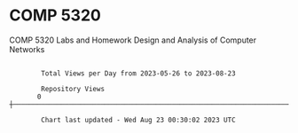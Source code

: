 # COMP 5320
COMP 5320 Labs and Homework 
Design and Analysis of Computer Networks

```

        Total Views per Day from 2023-05-26 to 2023-08-23

        Repository Views
       0 ┼─────────────────────────────────────────────────────────────────────────────────────────

        Chart last updated - Wed Aug 23 00:30:02 2023 UTC
        
```
